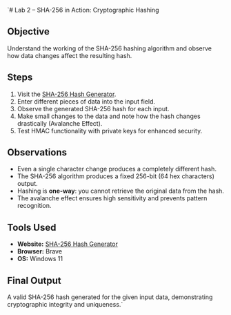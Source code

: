 `# Lab 2 – SHA-256 in Action: Cryptographic Hashing

## Objective
Understand the working of the SHA-256 hashing algorithm and observe how data changes affect the resulting hash.

## Steps
1. Visit the [SHA-256 Hash Generator](https://emn178.github.io/online-tools/sha256.html).
2. Enter different pieces of data into the input field.
3. Observe the generated SHA-256 hash for each input.
4. Make small changes to the data and note how the hash changes drastically (Avalanche Effect).
5. Test HMAC functionality with private keys for enhanced security.

## Observations
- Even a single character change produces a completely different hash.
- The SHA-256 algorithm produces a fixed 256-bit (64 hex characters) output.
- Hashing is **one-way**: you cannot retrieve the original data from the hash.
- The avalanche effect ensures high sensitivity and prevents pattern recognition.

## Tools Used
- **Website:** [SHA-256 Hash Generator](https://emn178.github.io/online-tools/sha256.html)
- **Browser:** Brave
- **OS:** Windows 11

## Final Output
A valid SHA-256 hash generated for the given input data, demonstrating cryptographic integrity and uniqueness.`
